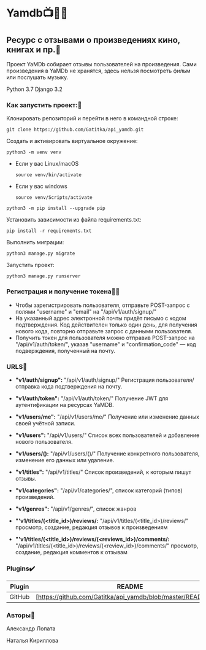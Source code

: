 # Yamdb:tv::notebook::musical_score:

## Ресурс с отзывами о произведениях кино, книгах и пр.:memo:

Проект YaMDb собирает отзывы пользователей на произведения. Сами произведения в YaMDb не хранятся, здесь нельзя посмотреть фильм или послушать музыку.

Python 3.7
Django 3.2

### Как запустить проект::electric_plug:

Клонировать репозиторий и перейти в него в командной строке:

```
git clone https://github.com/Gatitka/api_yamdb.git
```

Cоздать и активировать виртуальное окружение:

```
python3 -m venv venv
```

* Если у вас Linux/macOS

    ```
    source venv/bin/activate
    ```

* Если у вас windows

    ```
    source venv/Scripts/activate
    ```

```
python3 -m pip install --upgrade pip
```

Установить зависимости из файла requirements.txt:

```
pip install -r requirements.txt
```

Выполнить миграции:

```
python3 manage.py migrate
```

Запустить проект:

```
python3 manage.py runserver
```

### Регистрация и получение токена:bust_in_silhouette::key:
- Чтобы зарегистрировать пользователя, отправьте POST-запрос с полями "username" и "email" на "/api/v1/auth/signup/"
- На указанный адрес электронной почты придёт письмо с кодом подтверждения. Код действителен только один день, для получения нового кода, повторно отправьте запрос с данными пользователя.
- Получить токен для пользователя можно отправив POST-запрос на "/api/v1/auth/token/", указав "username" и "confirmation_code" — код подверждения, полученный на почту.

### URLS:vertical_traffic_light:
- **"v1/auth/signup":**
"/api/v1/auth/signup/"
Регистрация пользователя/ отправка кода подтверждения на почту.

- **"v1/auth/token":**
"/api/v1/auth/token/"
Получение JWT для аутентификации на ресурсах YaMDB.

- **"v1/users/me":**
"/api/v1/users/me/"
Получение или изменение данных своей учётной записи.

- **"v1/users":**
"/api/v1/users/"
Список всех пользователей и добавление нового пользователя.

- **"v1/users/(<username>):**
"/api/v1/users/(<username>)/"
Получение конкретного пользователя, изменение его данных или удаление.

- **"v1/titles":**
"/api/v1/titles/"
Список произведений, к которым пишут отзывы.

- **"v1/categories":**
"/api/v1/categories/",
список категорий (типов) произведений.

- **"v1/genres":**
"/api/v1/genres/",
список жанров

- **"'v1/titles/(<title_id>)/reviews/:**
"/api/v1/titles/(<title_id>)/reviews/"
просмотр, создание, редакция отзывов к произведениям

- **"'v1/titles/(<title_id>)/reviews/(<reviews_id>)/comments/:** "/api/v1/titles/(<title_id>)/reviews/(<review_id>)/comments/"
просмотр, создание, редакция комментов к отзывам


### Plugins:heavy_check_mark:

| Plugin | README |
| ------ | ------ |
| GitHub | [https://github.com/Gatitka/api_yamdb/blob/master/README.md]|


### Авторы:dancers:
Александр Лопата

Наталья Кириллова

